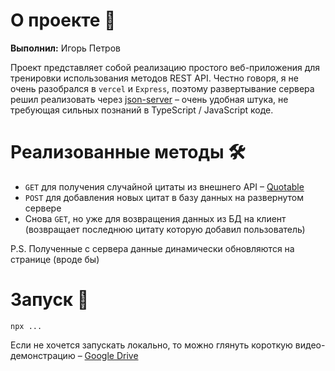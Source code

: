# О проекте 💬

**Выполнил:** Игорь Петров

Проект представляет собой реализацию простого веб-приложения для тренировки использования методов REST API. Честно говоря, я не очень разобрался в `vercel` и `Express`, поэтому развертывание сервера решил реализовать через [json-server](https://github.com/typicode/json-server) – очень удобная штука, не требующая сильных познаний в TypeScript / JavaScript коде. 

# Реализованные методы 🛠️

- `GET` для получения случайной цитаты из внешнего API – [Quotable](https://github.com/lukePeavey/quotable)
- `POST` для добавления новых цитат в базу данных на развернутом сервере
- Снова `GET`, но уже для возвращения данных из БД на клиент (возвращает последнюю цитату которую добавил пользователь)

P.S. Полученные с сервера данные динамически обновляются на странице (вроде бы)

# Запуск 🤖

```
npx ...
```
Если не хочется запускать локально, то можно глянуть короткую видео-демонстрацию – [Google Drive](link)
